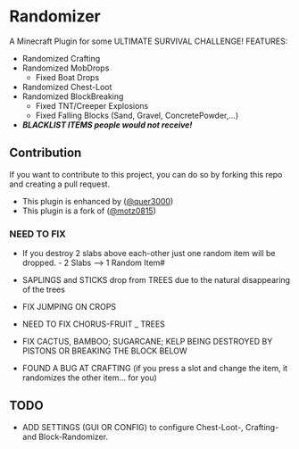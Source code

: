 # Randomizer
A Minecraft Plugin for some ULTIMATE SURVIVAL CHALLENGE!
FEATURES:
- Randomized Crafting
- Randomized MobDrops
  - Fixed Boat Drops 
- Randomized Chest-Loot
- Randomized BlockBreaking
  - Fixed TNT/Creeper Explosions
  - Fixed Falling Blocks (Sand, Gravel, ConcretePowder,...) 
- ***BLACKLIST ITEMS people would not receive!***


## Contribution
If you want to contribute to this project, you can do so by forking this repo and creating a pull request.


- This plugin is enhanced by ([@quer3000](https://github.com/quer3000))
- This plugin is a fork of ([@motz0815](https://github.com/motz0815))

### NEED TO FIX

- If you destroy 2 slabs above each-other just one random item will be dropped. - 2 Slabs --> 1 Random Item#

- SAPLINGS and STICKS drop from TREES due to the natural disappearing of the trees

- FIX JUMPING ON CROPS

- NEED TO FIX CHORUS-FRUIT _ TREES

- FIX CACTUS, BAMBOO; SUGARCANE; KELP BEING DESTROYED BY PISTONS OR BREAKING THE BLOCK BELOW

- FOUND A BUG AT CRAFTING (if you press a slot and change the item, it randomizes the other item... for you)

## TODO
- ADD SETTINGS (GUI OR CONFIG) to configure Chest-Loot-, Crafting- and Block-Randomizer.


